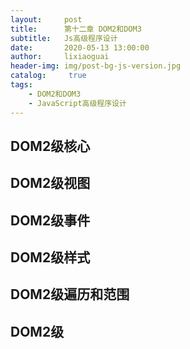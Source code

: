 ```yaml
---
layout:     post
title:      第十二章 DOM2和DOM3
subtitle:   Js高级程序设计
date:       2020-05-13 13:00:00
author:     lixiaoguai
header-img: img/post-bg-js-version.jpg
catalog: 	 true
tags:
    - DOM2和DOM3
    - JavaScript高级程序设计
---
```

## DOM2级核心 ##
## DOM2级视图 ##
## DOM2级事件 ##
## DOM2级样式 ##
## DOM2级遍历和范围 ##
## DOM2级 ##